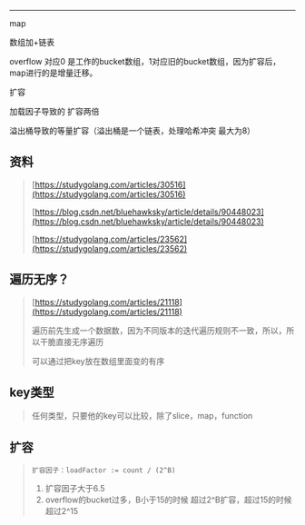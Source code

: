
---

map

数组加+链表

overflow 对应0 是工作的bucket数组，1对应旧的bucket数组，因为扩容后，map进行的是增量迁移。

扩容

加载因子导致的 扩容两倍

溢出桶导致的等量扩容（溢出桶是一个链表，处理哈希冲突 最大为8）

## 资料

> [https://studygolang.com/articles/30516](https://studygolang.com/articles/30516)
>
> [https://blog.csdn.net/bluehawksky/article/details/90448023](https://blog.csdn.net/bluehawksky/article/details/90448023)
>
> [https://studygolang.com/articles/23562](https://studygolang.com/articles/23562)

## 遍历无序？

> [https://studygolang.com/articles/21118](https://studygolang.com/articles/21118)
>
> 遍历前先生成一个数据数，因为不同版本的迭代遍历规则不一致，所以，所以干脆直接无序遍历
>
> 可以通过把key放在数组里面变的有序

## key类型

> 任何类型，只要他的key可以比较，除了slice，map，function

## 扩容

> ```
> 扩容因子：loadFactor := count / (2^B)
> ```
>
> 1. 扩容因子大于6.5
> 2. overflow的bucket过多，B小于15的时候 超过2^B扩容，超过15的时候超过2^15



